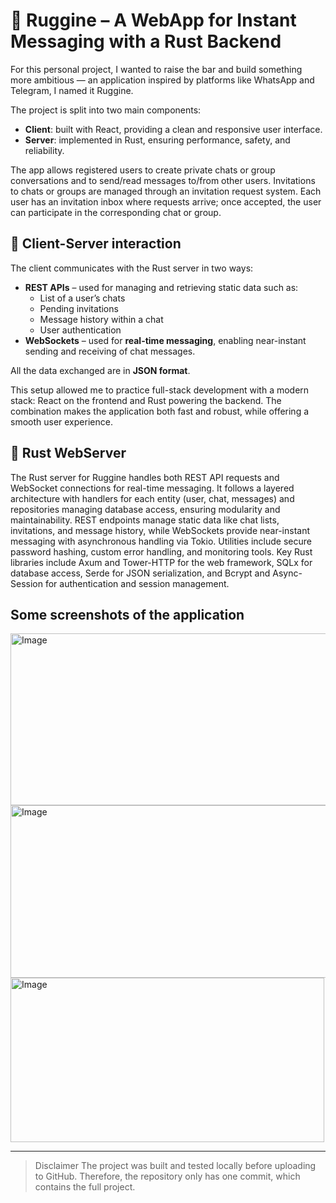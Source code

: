 # 🚀 Ruggine – A WebApp for Instant Messaging with a Rust Backend
For this personal project, I wanted to raise the bar and build something more ambitious — an application inspired by platforms like WhatsApp and Telegram, I named it Ruggine.

The project is split into two main components:
- **Client**: built with React, providing a clean and responsive user interface.
- **Server**: implemented in Rust, ensuring performance, safety, and reliability.

The app allows registered users to create private chats or group conversations and to send/read messages to/from other users. Invitations to chats or groups are managed through an invitation request system. Each user has an invitation inbox where requests arrive; once accepted, the user can participate in the corresponding chat or group.

## 🔗 Client-Server interaction
The client communicates with the Rust server in two ways:

- **REST APIs** – used for managing and retrieving static data such as:  
  - List of a user’s chats  
  - Pending invitations  
  - Message history within a chat
  - User authentication  
- **WebSockets** – used for **real-time messaging**, enabling near-instant sending and receiving of chat messages.

All the data exchanged are in **JSON format**.

This setup allowed me to practice full-stack development with a modern stack: React on the frontend and Rust powering the backend. The combination makes the application both fast and robust, while offering a smooth user experience.
## 🦀 Rust WebServer
The Rust server for Ruggine handles both REST API requests and WebSocket connections for real-time messaging. It follows a layered architecture with handlers for each entity (user, chat, messages) and repositories managing database access, ensuring modularity and maintainability. REST endpoints manage static data like chat lists, invitations, and message history, while WebSockets provide near-instant messaging with asynchronous handling via Tokio. Utilities include secure password hashing, custom error handling, and monitoring tools. Key Rust libraries include Axum and Tower-HTTP for the web framework, SQLx for database access, Serde for JSON serialization, and Bcrypt and Async-Session for authentication and session management.

## Some screenshots of the application
<img width="526" height="275" alt="Image" src="https://github.com/user-attachments/assets/f0b557a9-d760-45d4-8819-e22540891b25" />
<img width="525" height="276" alt="Image" src="https://github.com/user-attachments/assets/52e3dfcd-8312-4d38-b53c-3fb613db6339" />
<img width="502" height="263" alt="Image" src="https://github.com/user-attachments/assets/620ec14e-ffad-4ac4-a53f-6a3fdb97bea3" />

---

> Disclaimer
The project was built and tested locally before uploading to GitHub. Therefore, the repository only has one commit, which contains the full project.


